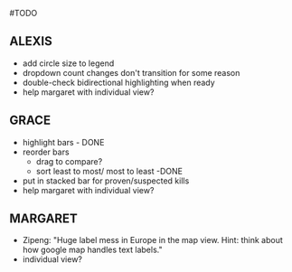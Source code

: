 #TODO

## ALEXIS
- add circle size to legend
- dropdown count changes don't transition for some reason
- double-check bidirectional highlighting when ready
- help margaret with individual view?

## GRACE
- highlight bars - DONE
- reorder bars
  - drag to compare?
  - sort least to most/ most to least -DONE
- put in stacked bar for proven/suspected kills
- help margaret with individual view?
  
## MARGARET
- Zipeng: "Huge label mess in Europe in the map view. Hint: think about how google map handles text labels."
- individual view?